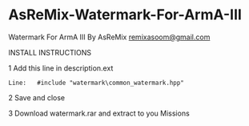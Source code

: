 # AsReMix-Watermark-For-ArmA-III
Watermark For ArmA III By AsReMix
remixasoom@gmail.com

INSTALL INSTRUCTIONS

1 Add this line in description.ext

	Line:	#include "watermark\common_watermark.hpp"
	
2 Save and close

3 Download watermark.rar and extract to you Missions


